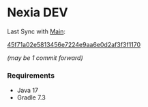 # Nexia DEV

Last Sync with [Main](https://github.com/nexia-cts/Nexia-Mod/tree/main):

[45f71a02e5813456e7224e9aa6e0d2af3f3f1170](https://github.com/nexia-cts/Nexia-Mod/commit/45f71a02e5813456e7224e9aa6e0d2af3f3f1170)

*(may be 1 commit forward)*

### Requirements
- Java 17
- Gradle 7.3
